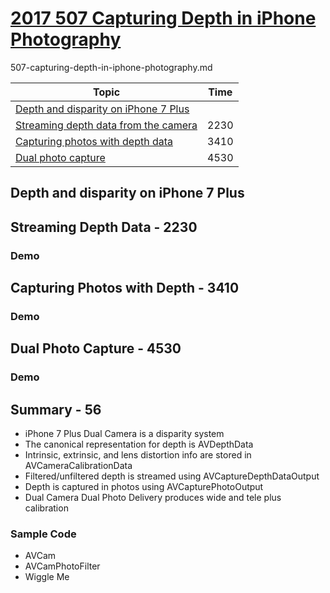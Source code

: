 # [2017 507 Capturing Depth in iPhone Photography](https://developer.apple.com/videos/play/wwdc2017/507)


507-capturing-depth-in-iphone-photography.md


Topic | Time
--|--
[Depth and disparity on iPhone 7 Plus](1-depth-disparity.md) |
[Streaming depth data from the camera](2-streaming.md) | 2230
[Capturing photos with depth data](3-capturing.md) | 3410
[Dual photo capture](4-dual.md) | 4530


## Depth and disparity on iPhone 7 Plus


## Streaming Depth Data - 2230

### Demo

## Capturing Photos with Depth - 3410

### Demo

## Dual Photo Capture - 4530

### Demo

## Summary - 56

* iPhone 7 Plus Dual Camera is a disparity system
* The canonical representation for depth is AVDepthData
* Intrinsic, extrinsic, and lens distortion info are stored in AVCameraCalibrationData
* Filtered/unfiltered depth is streamed using AVCaptureDepthDataOutput
* Depth is captured in photos using AVCapturePhotoOutput
* Dual Camera Dual Photo Delivery produces wide and tele plus calibration


### Sample Code
* AVCam
* AVCamPhotoFilter
* Wiggle Me
